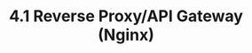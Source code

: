 ---
title: 4.1 Reverse Proxy/API Gateway (Nginx)
layout: page
parent: 4. Что получилось
nav_order: 402
---